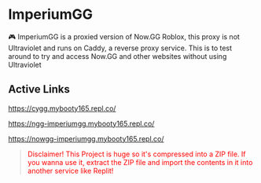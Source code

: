 # ImperiumGG

🎮 ImperiumGG is a proxied version of Now.GG Roblox, this proxy is not Ultraviolet and runs on Caddy, a reverse proxy service. This is to test around to try and access Now.GG and other websites without using Ultraviolet

## Active Links

https://cygg.mybooty165.repl.co/

https://ngg-imperiumgg.mybooty165.repl.co/

https://nowgg-imperiumgg.mybooty165.repl.co/

<blockquote style="color: red;">Disclaimer! This Project is huge so it's compressed into a ZIP file. If you wanna use it, extract the ZIP file and import the contents in it into another service like Replit!</blockquote>
